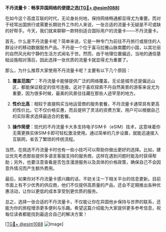 **不丹流量卡：畅享异国网络的便捷之选[[TG💪+ @esim1088](https://t.me/s/esim1088)]**

在如今这个高度互联的时代，无论身处何地，保持网络畅通都显得尤为重要。而对于经常出国旅行或需要长期驻外工作的人来说，一张合适的流量卡无疑是不可或缺的好帮手。今天，我们就来聊聊一款特别适合国际用户的流量卡——不丹流量卡。

首先，什么是不丹流量卡呢？简单来说，它是一种专门为前往不丹旅行或居住的人群设计的移动数据服务产品。不丹是一个位于喜马拉雅山脉南麓的小国，以其壮丽的自然风光和宁静的生活方式闻名于世。然而，由于地理位置偏远，当地的通信基础设施相对落后，因此选择一张优质的流量卡就显得尤为重要了。

那么，为什么推荐大家使用不丹流量卡呢？主要有以下几个原因：

1. **覆盖范围广**：不丹流量卡能够提供广泛的网络覆盖，无论是城市还是偏远山区，都能保证稳定的信号连接。这对于喜欢探索不丹自然美景的游客来说尤为重要，因为很多时候，最美的风景往往藏在那些人迹罕至的地方。

2. **性价比高**：相较于直接购买当地运营商的服务套餐，不丹流量卡通常具有更高的性价比。它不仅价格实惠，而且提供了灵活的资费方案，用户可以根据自己的实际需求选择最适合的套餐。

3. **操作简便**：现代的不丹流量卡大多支持电子SIM卡（eSIM）技术，这意味着你无需更换实体SIM卡即可轻松激活使用。通过简单的几步设置，就能迅速接入互联网，省去了繁琐的传统流程。

当然，在挑选不丹流量卡时也有一些小技巧可以帮助你做出更好的选择。比如，建议优先考虑那些提供多语言客服支持的服务商，这样在遇到问题时能及时获得帮助；另外，也要注意查看是否包含漫游服务以及具体的价格政策，确保自己不会因意外情况而产生额外费用。

最后，如果你对不丹流量卡感兴趣的话，不妨关注一下相关平台的信息更新。目前市面上有不少优秀的供应商，他们不仅提供高质量的产品，还会不定期推出各种优惠活动，让你以更低的成本享受到更优质的服务。

总之，选择一张合适的不丹流量卡，不仅能让你在异国他乡保持与世界的联系，还能为你的旅程增添更多便利与乐趣。希望这篇介绍能为大家提供更多参考信息，祝每位读者都能找到最适合自己的解决方案！

[[TG💪+ @esim1088](https://t.me/s/esim1088) ![Image](https://i.postimg.cc/4NQfJmqS/Snipaste-2025-05-13-00-14-12.png)]